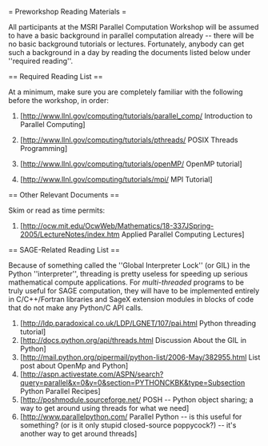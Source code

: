 = Preworkshop Reading Materials =

All participants at the MSRI Parallel Computation Workshop will be assumed to have a basic background in parallel computation already -- there will be no basic background tutorials or lectures.   Fortunately, anybody can get such a background in a day by reading the documents listed below under ''required reading''.

== Required Reading List ==

At a minimum, make sure you are completely familiar with the following before the workshop, in order:

 1. [http://www.llnl.gov/computing/tutorials/parallel_comp/ Introduction to Parallel Computing]

 2. [http://www.llnl.gov/computing/tutorials/pthreads/ POSIX Threads Programming]

 3. [http://www.llnl.gov/computing/tutorials/openMP/ OpenMP tutorial]

 4. [http://www.llnl.gov/computing/tutorials/mpi/ MPI Tutorial]

== Other Relevant Documents ==

Skim or read as time permits:

 1. [http://ocw.mit.edu/OcwWeb/Mathematics/18-337JSpring-2005/LectureNotes/index.htm Applied Parallel Computing Lectures]


== SAGE-Related Reading List ==

Because of something called the ''Global Interpreter Lock'' (or GIL) in the Python ''interpreter'', threading is pretty useless for speeding up serious mathematical compute applications.  For *multi-threaded* programs to be truly useful for SAGE computation, they will have to be implemented entirely in C/C++/Fortran libraries and SageX extension modules in blocks of code that do not make any Python/C API calls.  

 1. [http://ldp.paradoxical.co.uk/LDP/LGNET/107/pai.html Python threading tutorial]
 2. [http://docs.python.org/api/threads.html Discussion About the GIL in Python]
 3. [http://mail.python.org/pipermail/python-list/2006-May/382955.html List post about OpenMp and Python]
 4. [http://aspn.activestate.com/ASPN/search?query=parallel&x=0&y=0&section=PYTHONCKBK&type=Subsection Python Parallel Recipes]
 5. [http://poshmodule.sourceforge.net/ POSH -- Python object sharing; a way to get around using threads for what we need]
 6. [http://www.parallelpython.com/ Parallel Python -- is this useful for something? (or is it only stupid closed-source poppycock?) -- it's another way to get around threads]
